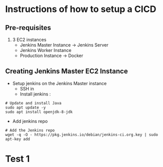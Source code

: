# Instructions of how to setup a CICD
## Pre-requisites
1. 3 EC2 instances
   - Jenkins Master Instance -> Jenkins Server
   - Jenkins Worker Instance
   - Production Instance -> Docker

## Creating Jenkins Master EC2 Instance
- Setup jenkins on the Jenkins Master instance 
  - SSH in
  - Install jenkins :
```
# Update and install Java
sudo apt update -y
sudo apt install openjdk-8-jdk
```
  - Add jenkins repo
```
# Add the Jenkins repo
wget -q -O - https://pkg.jenkins.io/debian/jenkins-ci.org.key | sudo apt-key add
```

# Test 1